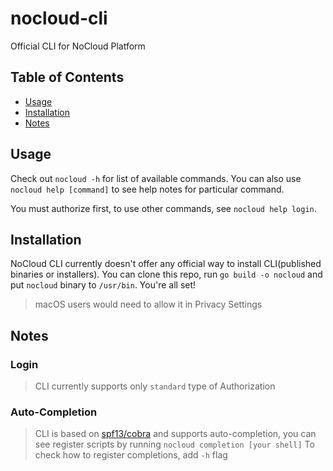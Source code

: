 # nocloud-cli
Official CLI for NoCloud Platform

## Table of Contents
* [Usage](#usage)
* [Installation](#installation)
* [Notes](#notes)

## Usage

Check out `nocloud -h` for list of available commands.
You can also use `nocloud help [command]` to see help notes for particular command.

You must authorize first, to use other commands, see `nocloud help login`.

## Installation

NoCloud CLI currently doesn't offer any official way to install CLI(published binaries or installers).
You can clone this repo, run `go build -o nocloud` and put `nocloud` binary to `/usr/bin`. You're all set!

> macOS users would need to allow it in Privacy Settings

## Notes

### Login

> CLI currently supports only `standard` type of Authorization

### Auto-Completion

> CLI is based on [spf13/cobra](https://github.com/spf13/cobra) and supports auto-completion,
> you can see register scripts by running `nocloud completion [your shell]`
> To check how to register completions, add `-h` flag
